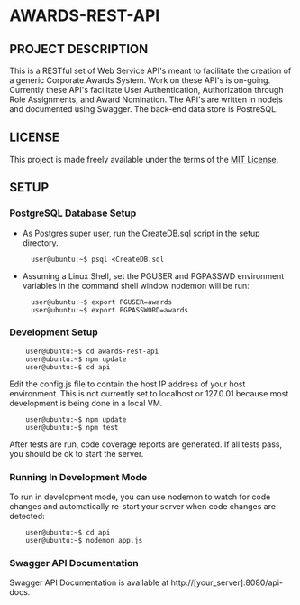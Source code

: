 # AWARDS-REST-API 

## PROJECT DESCRIPTION

This is a RESTful set of Web Service API's meant to facilitate the creation of a generic Corporate Awards System.  Work on these API's is on-going.
Currently these API's facilitate User Authentication, Authorization through Role Assignments, and Award Nomination.  The API's are written in nodejs
and documented using Swagger.  The back-end data store is PostreSQL.

## LICENSE

This project is made freely available under the terms of the [MIT License](LICENSE).

## SETUP

### PostgreSQL Database Setup

* As Postgres super user, run the CreateDB.sql script in the setup directory.

		user@ubuntu:~$ psql <CreateDB.sql

* Assuming a Linux Shell, set the PGUSER and PGPASSWD environment variables in the command shell window nodemon will be run:

		user@ubuntu:~$ export PGUSER=awards
		user@ubuntu:~$ export PGPASSWORD=awards

### Development Setup

		user@ubuntu:~$ cd awards-rest-api 
		user@ubuntu:~$ npm update 
		user@ubuntu:~$ cd api

Edit the config.js file to contain the host IP address of your host environment.  This is not currently set to localhost or 127.0.01
because most development is being done in a local VM.

		user@ubuntu:~$ npm update 
		user@ubuntu:~$ npm test 

After tests are run, code coverage reports are generated.  If all tests pass, you should be ok to start the server.

### Running In Development Mode

To run in development mode, you can use nodemon to watch for code changes and automatically re-start your server when code changes are detected:

		user@ubuntu:~$ cd api 
		user@ubuntu:~$ nodemon app.js 
		
### Swagger API Documentation

Swagger API Documentation is available at http://[your_server]:8080/api-docs. 

 
